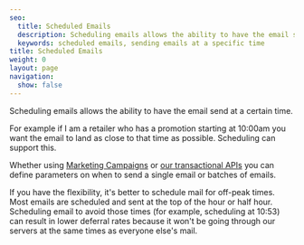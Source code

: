 ```yaml
---
seo:
  title: Scheduled Emails
  description: Scheduling emails allows the ability to have the email send process to begin at a certain time
  keywords: scheduled emails, sending emails at a specific time
title: Scheduled Emails
weight: 0
layout: page
navigation:
  show: false
---
```


Scheduling emails allows the ability to have the email send at a certain time.

For example if I am a retailer who has a promotion starting at 10:00am you want the email to land as close to that time as possible. Scheduling can support this.

Whether using [Marketing Campaigns](https://sendgrid.com/docs/API_Reference/Web_API_v3/Marketing_Campaigns/campaigns.html) or [our transactional APIs]({{root_url}}/for-developers/sending-email/scheduling-parameters/) you can define parameters on when to send a single email or batches of emails.

<call-out>

If you have the flexibility, it's better to schedule mail for off-peak times. Most emails are scheduled and sent at the top of the hour or half hour. Scheduling email to avoid those times (for example, scheduling at 10:53) can result in lower deferral rates because it won't be going through our servers at the same times as everyone else's mail.

</call-out>
